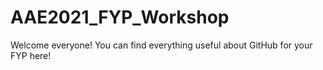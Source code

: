 # AAE2021_FYP_Workshop
Welcome everyone! You can find everything useful about GitHub for your FYP here!
